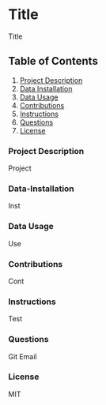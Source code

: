 

# Title
Title

## Table of Contents 
1. [Project Description](#Project-Description)
1. [Data Installation](#Data-Installation)
1. [Data Usage](#Data-Usage)
1. [Contributions](#Contributions)
1. [Instructions](#Instructions)
1. [Questions](#Questions)
1. [License](#License)
    

###  Project Description 
Project

### Data-Installation 
Inst

### Data Usage 
Use

### Contributions 
Cont

### Instructions 
Test

### Questions 
Git
Email

### License 
MIT

   